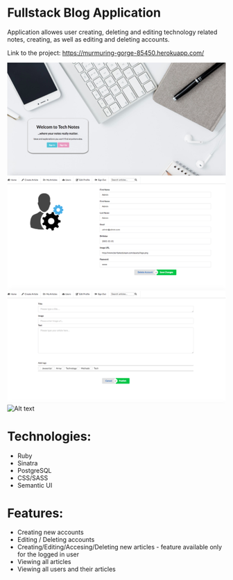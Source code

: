 # Fullstack Blog Application

Application allowes user creating, deleting and editing technology related notes, creating, as well as editing and deleting accounts.

Link to the project: https://murmuring-gorge-85450.herokuapp.com/

![Alt text](/pic1.png)
![Alt text](/pic2.png)
![Alt text](/pic3.png)
![Alt text](/pic4.png)

# Technologies:
* Ruby
* Sinatra
* PostgreSQL
* CSS/SASS
* Semantic UI

# Features:
* Creating new accounts
* Editing / Deleting accounts
* Creating/Editing/Accesing/Deleting new articles - feature available only for the logged in user
* Viewing all articles
* Viewing all users and their articles
